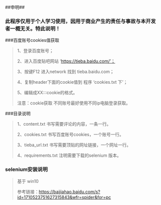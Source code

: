 ##申明##
### 此程序仅用于个人学习使用，因用于商业产生的责任与事故与本开发者一概无关。特此说明！

###百度账号cookies值获取
>
>1、登录百度账号；
>
>2、进入百度贴吧网站 ‘https://tieba.baidu.com/’；
>
>3、按键F12 进入network 找到 tieba.baidu.com；
>
>4、复制header下面的cookie值到 程序 ‘cookies.txt 下’；
>
>5、编辑成XX:::cookie的格式。
>
>注意：cookie获取 不同账号最好使用不同ip电脑登录获取。

###目录说明
>1、content.txt 书写需要评论的内容，一条一行。
>
>2、cookies.txt 书写百度账号cookies，一个账号一行。
>
>3、tieba_url.txt 书写需要顶贴的网址链接，一个网址一行。
>
>4、requirements.txt  注明需要下载的selenium 版本。
### selenium安装说明
>基于 win10
>
>参考链接：https://baijiahao.baidu.com/s?id=1710523751627315843&wfr=spider&for=pc

